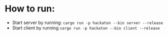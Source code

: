 # How to run: 

- Start server by running: `cargo run -p hackaton --bin server --release`  
- Start client by running `cargo run -p hackaton --bin client --release`
